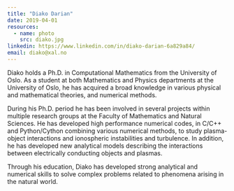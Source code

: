 ```yaml
---
title: "Diako Darian"
date: 2019-04-01
resources:
  - name: photo
    src: diako.jpg
linkedin: https://www.linkedin.com/in/diako-darian-6a829a84/    
email: diako@xal.no
---
```


Diako holds a Ph.D. in Computational Mathematics from the University of Oslo. As
a student at both Mathematics and Physics departments at the University of Oslo, 
he has acquired a broad knowledge in various physical and mathematical theories, 
and numerical methods. 

<!--more-->

During his Ph.D. period he has been involved in several projects within
multiple research groups at the Faculty of Mathematics and Natural Sciences. He
has developed high performance numerical codes, in C/C++ and Python/Cython
combining various numerical methods, to study plasma-object interactions and
ionospheric instabilities and turbulence. In addition, he has developed new
analytical models describing the interactions between electrically conducting
objects and plasmas.

Through his education, Diako has developed strong analytical and numerical skills 
to solve complex problems related to phenomena arising in the natural world.

